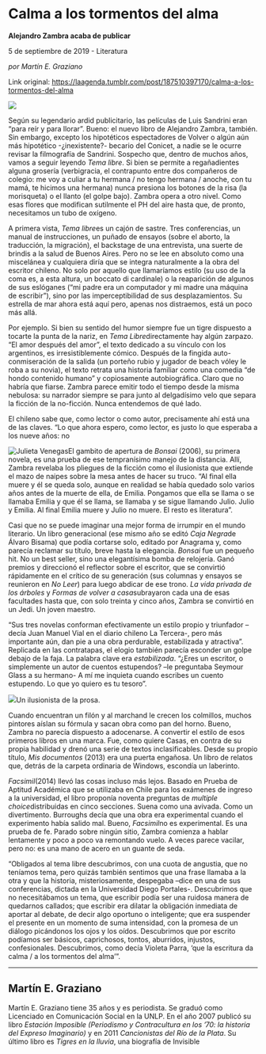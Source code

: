# Calma a los tormentos del alma

**Alejandro Zambra acaba de publicar**

5 de septiembre de 2019 - Literatura

_por Martín E. Graziano_

Link original: https://laagenda.tumblr.com/post/187510397170/calma-a-los-tormentos-del-alma

![](https://64.media.tumblr.com/88511eb13c322f871b5c469dda8c9c92/tumblr_pxbuzkcYOg1u3lb1ko5_r1_1280.jpg)

Según su legendario ardid publicitario, las películas de Luis Sandrini eran “para reír y para llorar”. Bueno: el nuevo libro de Alejandro Zambra, también. Sin embargo, excepto los hipotéticos espectadores de Volver o algún aún más hipotético -¿inexistente?- becario del Conicet, a nadie se le ocurre revisar la filmografía de Sandrini. Sospecho que, dentro de muchos años, vamos a seguir leyendo *Tema libre*. Si bien se permite a regañadientes alguna grosería (verbigracia, el contrapunto entre dos compañeros de colegio: me voy a culiar a tu hermana / no tengo hermana / anoche, con tu mamá, te hicimos una hermana) nunca presiona los botones de la risa (la morisqueta) o el llanto (el golpe bajo). Zambra opera a otro nivel. Como esas flores que modifican sutilmente el PH del aire hasta que, de pronto, necesitamos un tubo de oxígeno. 

A primera vista, *Tema libre*es un cajón de sastre. Tres conferencias, un manual de instrucciones, un puñado de ensayos (sobre el aborto, la traducción, la migración), el backstage de una entrevista, una suerte de brindis a la salud de Buenos Aires. Pero no se lee en absoluto como una miscelánea y cualquiera diría que se integra naturalmente a la obra del escritor chileno. No solo por aquello que llamaríamos estilo (su uso de la coma es, a esta altura, un boccato di cardinale) o la reaparición de algunos de sus eslóganes (“mi padre era un computador y mi madre una máquina de escribir”), sino por las imperceptibilidad de sus desplazamientos. Su estrella de mar ahora está aquí pero, apenas nos distraemos, está un poco más allá.

Por ejemplo. Si bien su sentido del humor siempre fue un tigre dispuesto a tocarte la punta de la nariz, en *Tema Libre*directamente hay algún zarpazo. “El amor después del amor”, el texto dedicado a su vínculo con los argentinos, es irresistiblemente cómico. Después de la fingida auto-conmiseración de la salida (un porteño rubio y jugador de beach vóley le roba a su novia), el texto retrata una historia familiar como una comedia “de hondo contenido humano” y copiosamente autobiográfica. Claro que no habría que fiarse. Zambra parece emitir todo el tiempo desde la misma nebulosa: su narrador siempre se para junto al delgadísimo velo que separa la ficción de la no-ficción. Nunca entendemos de qué lado. 

El chileno sabe que, como lector o como autor, precisamente ahí está una de las claves. “Lo que ahora espero, como lector, es justo lo que esperaba a los nueve años: no 

![Julieta Venegas](https://64.media.tumblr.com/0e23a435a2bd0aee3bef53599778dcfc/45fe618479ef4fbb-d1/s250x400/2419a59adfd24108902761594795d1eab79411a2.jpg)El gambito de apertura de *Bonsai* (2006), su primera novela, es una prueba de ese tempranísimo manejo de la distancia. Allí, Zambra revelaba los pliegues de la ficción como el ilusionista que extiende el mazo de naipes sobre la mesa antes de hacer su truco. “Al final ella muere y él se queda solo, aunque en realidad se había quedado solo varios años antes de la muerte de ella, de Emilia. Pongamos que ella se llama o se llamaba Emilia y que él se llama, se llamaba y se sigue llamando Julio. Julio y Emilia. Al final Emilia muere y Julio no muere. El resto es literatura”.

Casi que no se puede imaginar una mejor forma de irrumpir en el mundo literario. Un libro generacional (ese mismo año se editó *Caja Negra*de Álvaro Bisama) que podía cortarse solo, editado por Anagrama y, como parecía reclamar su título, breve hasta la elegancia. *Bonsai* fue un pequeño hit. No un best seller, sino una elegantísima bomba de relojería. Ganó premios y direccionó el reflector sobre el escritor, que se convirtió rápidamente en el crítico de su generación (sus columnas y ensayos se reunieron en *No Leer*) para luego abdicar de ese trono. *La vida privada de los árboles* y *Formas de volver a casa*subrayaron cada una de esas facultades hasta que, con solo treinta y cinco años, Zambra se convirtió en un Jedi. Un joven maestro. 

“Sus tres novelas conforman efectivamente un estilo propio y triunfador –decía Juan Manuel Vial en el diario chileno La Tercera-, pero más importante aún, dan pie a una obra perdurable, estabilizada y atractiva”. Replicada en las contratapas, el elogio también parecía esconder un golpe debajo de la faja. La palabra clave era *estabilizada*. “¿Eres un escritor, o simplemente un autor de cuentos estupendos? –le preguntaba Seymour Glass a su hermano- A mí me inquieta cuando escribes un cuento estupendo. Lo que yo quiero es tu tesoro”.

![](https://64.media.tumblr.com/4025c81244df7b06924a86e9155a327f/45fe618479ef4fbb-af/s500x750/b6f78ce2b7e04de7f2ccd6ad6d9fc29afabe3975.png)Un ilusionista de la prosa.

Cuando encuentran un filón y al marchand le crecen los colmillos, muchos pintores aíslan su fórmula y sacan obra como pan del horno. Bueno, Zambra no parecía dispuesto a adocenarse. A convertir el estilo de esos primeros libros en una marca. Fue, como quiere Casas, en contra de su propia habilidad y drenó una serie de textos inclasificables. Desde su propio título, *Mis documentos* (2013) era una puerta engañosa. Un libro de relatos que, detrás de la carpeta ordinaria de Windows, escondía un laberinto. 

*Facsimil*(2014) llevó las cosas incluso más lejos. Basado en Prueba de Aptitud Académica que se utilizaba en Chile para los exámenes de ingreso a la universidad, el libro proponía noventa preguntas de *multiple choice*distribuidas en cinco secciones. Suena como una avivada. Como un divertimento. Burroughs decía que una obra era experimental cuando el experimento había salido mal. Bueno, *Facsimil*no es experimental. Es una prueba de fe. Parado sobre ningún sitio, Zambra comienza a hablar lentamente y poco a poco va remontando vuelo. A veces parece vacilar, pero no: es una mano de acero en un guante de seda. 

“Obligados al tema libre descubrimos, con una cuota de angustia, que no teníamos tema, pero quizás también sentimos que una frase llamaba a la otra y que la historia, misteriosamente, despegaba –dice en una de sus conferencias, dictada en la Universidad Diego Portales-. Descubrimos que no necesitábamos un tema, que escribir podía ser una ruidosa manera de quedarnos callados; que escribir era dilatar la obligación inmediata de aportar al debate, de decir algo oportuno o inteligente; que era suspender el presente en un momento de suma intensidad, con la promesa de un diálogo picándonos los ojos y los oídos. Descubrimos que por escrito podíamos ser básicos, caprichosos, tontos, aburridos, injustos, confesionales. Descubrimos, como decía Violeta Parra, ‘que la escritura da calma / a los tormentos del alma’”.

  




---

 Martín E. Graziano
-------------------

 Martín E. Graziano tiene 35 años y es periodista. Se graduó como Licenciado en Comunicación Social en la UNLP. En el año 2007 publicó su libro *Estación Imposible (Periodismo y Contracultura en los ’70: la historia del Expreso Imaginario)* y en 2011 *Cancionistas del Río de la Plata*. Su último libro es *Tigres en la lluvia*, una biografía de Invisible

